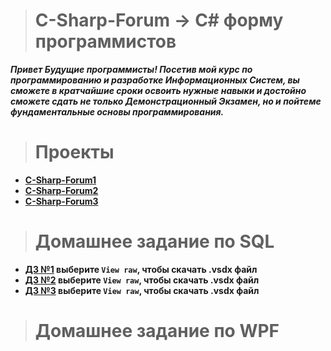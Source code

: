 ># C-Sharp-Forum -> C# форму программистов
***Привет Будущие программисты! Посетив мой курс по программированию и разработке Информационных Систем, вы сможете в кратчайшие сроки освоить нужные навыки и достойно сможете сдать не только Демонстрационный Экзамен, но и пойтеме фундаментальные основы программирования.***

># Проекты
+ **[C-Sharp-Forum1](https://github.com/vckit/C-Sharp-Forum/tree/master/WPF/C-Sharp-Forum1)**
+ **[C-Sharp-Forum2](https://github.com/vckit/C-Sharp-Forum/tree/master/WPF/C-Sharp-Forum2)**
+ **[C-Sharp-Forum3](https://github.com/vckit/C-Sharp-Forum/tree/master/WPF/C-Sharp-Forum3)**

># Домашнее задание по SQL
+ **[ДЗ №1](https://github.com/vckit/C-Sharp-Forum/blob/master/EDM%20%D0%94%D0%B8%D0%B0%D0%B3%D1%80%D0%B0%D0%BC%D0%BC%D1%8B/%D0%94%D0%BE%D0%BC%D0%B0%D1%88%D0%BD%D0%B5%D0%B5%20%D0%97%D0%B0%D0%B4%D0%B0%D0%BD%D0%B8%D0%B5/%D0%94%D0%BE%D0%BC%D0%B0%D1%88%D0%BD%D0%B5%D0%B5%20%D0%97%D0%B0%D0%B4%D0%B0%D0%BD%D0%B8%D0%B5%20%E2%84%962.vsdx) выберите `View raw`, чтобы скачать .vsdx файл**
+ **[ДЗ №2](https://github.com/vckit/C-Sharp-Forum/blob/master/EDM%20%D0%94%D0%B8%D0%B0%D0%B3%D1%80%D0%B0%D0%BC%D0%BC%D1%8B/%D0%94%D0%BE%D0%BC%D0%B0%D1%88%D0%BD%D0%B5%D0%B5%20%D0%97%D0%B0%D0%B4%D0%B0%D0%BD%D0%B8%D0%B5/%D0%94%D0%BE%D0%BC%D0%B0%D1%88%D0%BD%D0%B5%D0%B5%20%D0%97%D0%B0%D0%B4%D0%B0%D0%BD%D0%B8%D0%B5%20%E2%84%962.vsdx) выберите `View raw`, чтобы скачать .vsdx файл**
+ **[ДЗ №3](https://github.com/vckit/C-Sharp-Forum/blob/master/EDM%20%D0%94%D0%B8%D0%B0%D0%B3%D1%80%D0%B0%D0%BC%D0%BC%D1%8B/%D0%94%D0%BE%D0%BC%D0%B0%D1%88%D0%BD%D0%B5%D0%B5%20%D0%97%D0%B0%D0%B4%D0%B0%D0%BD%D0%B8%D0%B5/%D0%94%D0%BE%D0%BC%D0%B0%D1%88%D0%BD%D0%B5%D0%B5%20%D0%97%D0%B0%D0%B4%D0%B0%D0%BD%D0%B8%D0%B5%20%E2%84%963.vsdx) выберите `View raw`, чтобы скачать .vsdx файл**

># Домашнее задание по WPF
